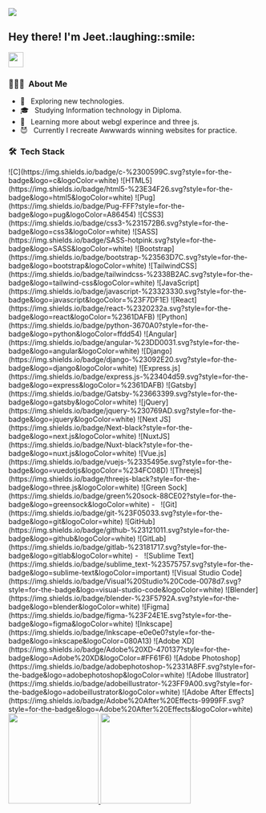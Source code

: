 ![](https://komarev.com/ghpvc/?username=MAGGIx1404&color=ff69b4)
<h2> Hey there! I'm Jeet.:laughing::smile:</h2>
<img src="https://raw.githubusercontent.com/iampavangandhi/iampavangandhi/master/gifs/Hi.gif" width="30px"></h2>


<h3> 👨🏻‍💻 &nbsp;About Me </h3>

- 🤔 &nbsp; Exploring new technologies.
- 🎓 &nbsp; Studying Information technology in Diploma.
- 🌱 &nbsp; Learning more about webgl experince and three js.
- :smiling_imp: &nbsp; Currently I recreate Awwwards winning websites for practice.

<h3> 🛠 &nbsp;Tech Stack</h3>
![C](https://img.shields.io/badge/c-%2300599C.svg?style=for-the-badge&logo=c&logoColor=white)
  ![HTML5](https://img.shields.io/badge/html5-%23E34F26.svg?style=for-the-badge&logo=html5&logoColor=white)
 ![Pug](https://img.shields.io/badge/Pug-FFF?style=for-the-badge&logo=pug&logoColor=A86454)
 ![CSS3](https://img.shields.io/badge/css3-%231572B6.svg?style=for-the-badge&logo=css3&logoColor=white)
 ![SASS](https://img.shields.io/badge/SASS-hotpink.svg?style=for-the-badge&logo=SASS&logoColor=white)
 ![Bootstrap](https://img.shields.io/badge/bootstrap-%23563D7C.svg?style=for-the-badge&logo=bootstrap&logoColor=white)
 ![TailwindCSS](https://img.shields.io/badge/tailwindcss-%2338B2AC.svg?style=for-the-badge&logo=tailwind-css&logoColor=white)
  ![JavaScript](https://img.shields.io/badge/javascript-%23323330.svg?style=for-the-badge&logo=javascript&logoColor=%23F7DF1E)
  ![React](https://img.shields.io/badge/react-%2320232a.svg?style=for-the-badge&logo=react&logoColor=%2361DAFB)
  ![Python](https://img.shields.io/badge/python-3670A0?style=for-the-badge&logo=python&logoColor=ffdd54)
  ![Angular](https://img.shields.io/badge/angular-%23DD0031.svg?style=for-the-badge&logo=angular&logoColor=white)
  ![Django](https://img.shields.io/badge/django-%23092E20.svg?style=for-the-badge&logo=django&logoColor=white)
  ![Express.js](https://img.shields.io/badge/express.js-%23404d59.svg?style=for-the-badge&logo=express&logoColor=%2361DAFB)
  ![Gatsby](https://img.shields.io/badge/Gatsby-%23663399.svg?style=for-the-badge&logo=gatsby&logoColor=white)
  ![jQuery](https://img.shields.io/badge/jquery-%230769AD.svg?style=for-the-badge&logo=jquery&logoColor=white)
  ![Next JS](https://img.shields.io/badge/Next-black?style=for-the-badge&logo=next.js&logoColor=white)
  ![NuxtJS](https://img.shields.io/badge/Nuxt-black?style=for-the-badge&logo=nuxt.js&logoColor=white)
  ![Vue.js](https://img.shields.io/badge/vuejs-%2335495e.svg?style=for-the-badge&logo=vuedotjs&logoColor=%234FC08D)
  ![Threejs](https://img.shields.io/badge/threejs-black?style=for-the-badge&logo=three.js&logoColor=white)
  ![Green Sock](https://img.shields.io/badge/green%20sock-88CE02?style=for-the-badge&logo=greensock&logoColor=white)
-  &nbsp;
![Git](https://img.shields.io/badge/git-%23F05033.svg?style=for-the-badge&logo=git&logoColor=white)
  ![GitHub](https://img.shields.io/badge/github-%23121011.svg?style=for-the-badge&logo=github&logoColor=white)
  ![GitLab](https://img.shields.io/badge/gitlab-%23181717.svg?style=for-the-badge&logo=gitlab&logoColor=white)
-  &nbsp;
![Sublime Text](https://img.shields.io/badge/sublime_text-%23575757.svg?style=for-the-badge&logo=sublime-text&logoColor=important)
![Visual Studio Code](https://img.shields.io/badge/Visual%20Studio%20Code-0078d7.svg?style=for-the-badge&logo=visual-studio-code&logoColor=white)
  ![Blender](https://img.shields.io/badge/blender-%23F5792A.svg?style=for-the-badge&logo=blender&logoColor=white)
  ![Figma](https://img.shields.io/badge/figma-%23F24E1E.svg?style=for-the-badge&logo=figma&logoColor=white)
  ![Inkscape](https://img.shields.io/badge/Inkscape-e0e0e0?style=for-the-badge&logo=inkscape&logoColor=080A13)
  ![Adobe XD](https://img.shields.io/badge/Adobe%20XD-470137?style=for-the-badge&logo=Adobe%20XD&logoColor=#FF61F6)
  ![Adobe Photoshop](https://img.shields.io/badge/adobephotoshop-%2331A8FF.svg?style=for-the-badge&logo=adobephotoshop&logoColor=white)
  ![Adobe Illustrator](https://img.shields.io/badge/adobeillustrator-%23FF9A00.svg?style=for-the-badge&logo=adobeillustrator&logoColor=white)
  ![Adobe After Effects](https://img.shields.io/badge/Adobe%20After%20Effects-9999FF.svg?style=for-the-badge&logo=Adobe%20After%20Effects&logoColor=white)  

<br/>

<a href="https://github.com/MAGGIx1404">
  <img height="180em" src="https://github-readme-stats.vercel.app/api?username=MAGGIx1404&theme=buefy&show_icons=true" />
  <img height="180em" src="https://github-readme-stats.vercel.app/api/top-langs/?username=MAGGIx1404&theme=buefy&layout=compact" />
</a>

<br/>
